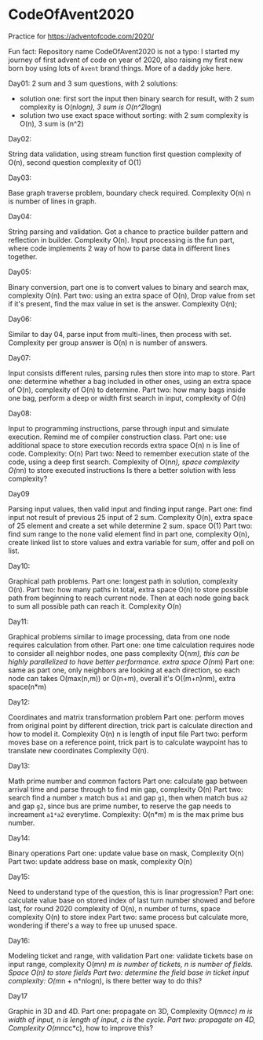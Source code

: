 # CodeOfAvent2020
Practice for https://adventofcode.com/2020/

Fun fact:
Repository name CodeOfAvent2020 is not a typo: I started my journey of first advent of code on year of 2020, also raising my first new born boy using lots of `Avent` brand things. More of a daddy joke here.

Day01:
2 sum and 3 sum questions, with 2 solutions:
- solution one: first sort the input then binary search for result, with 2 sum complexity is O(n*logn), 3 sum is O(n^2*logn)
- solution two use exact space without sorting: with 2 sum complexity is O(n), 3 sum is (n^2)

Day02:

String data validation, using stream function first question complexity of O(n), second question complexity of O(1)

Day03: 

Base graph traverse problem, boundary check required. Complexity O(n) n is number of lines in graph. 

Day04: 

String parsing and validation. Got a chance to practice builder pattern and reflection in builder. Complexity O(n).
Input processing is the fun part, where code implements 2 way of how to parse data in different lines together. 

Day05:

Binary conversion, part one is to convert values to binary and search max, complexity O(n). 
Part two: using an extra space of O(n), Drop value from set if it's present, find the max value in set is the answer. 
Complexity O(n); 


Day06:

Similar to day 04, parse input from multi-lines, then process with set. Complexity per group answer is O(n) n is number of answers.

Day07:

Input consists different rules, parsing rules then store into map to store.
Part one: determine whether a bag included in other ones, using an extra space of O(n), complexity of O(n) to determine.
Part two: how many bags inside one bag, perform a deep or width first search in input, complexity of O(n)

Day08:

Input to programming instructions, parse through input and simulate execution. Remind me of compiler construction class. 
Part one: use additional space to store execution records extra space O(n) n is line of code. Complexity: O(n)
Part two: Need to remember execution state of the code, using a deep first search. Complexity of O(n*n), space complexity O(n*n) to store executed instructions 
Is there a better solution with less complexity? 

Day09

Parsing input values, then valid input and finding input range.
Part one: find input not result of previous 25 input of 2 sum. Complexity O(n), extra space of 25 element and create a set while determine 2 sum. space O(1)
Part two: find sum range to the none valid element find in part one, complexity O(n), create linked list to store values and extra variable for sum, offer and poll on list.

Day10:

Graphical path problems.
Part one: longest path in solution, complexity O(n).
Part two: how many paths in total, extra space O(n) to store possible path from beginning to reach current node. Then at each node going back to sum all possible path can reach it. Complexity O(n)

Day11:

Graphical problems similar to image processing, data from one node requires calculation from other.
Part one: one time calculation requires node to consider all neighbor nodes, one pass complexity O(n*m), this can be highly parallelized to have better performance. extra space O(n*m)
Part one: same as part one, only neighbors are looking at each direction, so each node can takes O(max(n,m)) or O(n+m), overall it's O((m+n)*n*m), extra space(n*m)

Day12:

Coordinates and matrix transformation problem
Part one: perform moves from original point by different direction, trick part is calculate direction and how to model it. Complexity O(n) n is length of input file
Part two: perform moves base on a reference point, trick part is to calculate waypoint has to translate new coordinates Complexity O(n).

Day13:

Math prime number and common factors
Part one: calculate gap between arrival time and parse through to find min gap, complexity O(n)
Part two: search find a number `x` match bus `a1` and gap `g1`, then when match bus `a2` and gap `g2`, since bus are prime number, to reserve the gap needs to increament `a1*a2` everytime.
Complexity: O(n*m) m is the max prime bus number.

Day14:

Binary operations
Part one: update value base on mask, Complexity O(n)
Part two: update address base on mask, complexity O(n)

Day15:

Need to understand type of the question, this is linar progression?
Part one: calculate value base on stored index of last turn number showed and before last, for round 2020 complexity of O(n), n number of turns, space complexity O(n) to store index
Part two: same process but calculate more, wondering if there's a way to free up unused space.

Day16:

Modeling ticket and range, with validation
Part one: validate tickets base on input range, complexity O(m*n) m is number of tickets, n is number of fields. Space O(n) to store fields
Part two: determine the field base in ticket input complexity: O(m*n + n*nlogn), is there better way to do this?

Day17

Graphic in 3D and 4D.
Part one: propagate on 3D, Complexity O(m*n*c*c) m is width of input, n is length of input, c is the cycle.
Part two: propagate on 4D, Complexity O(m*n*c*c*c), how to improve this?